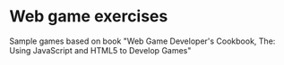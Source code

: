 Web game exercises
==================

Sample games based on book "Web Game Developer's Cookbook, The: Using JavaScript and HTML5 to Develop Games"
